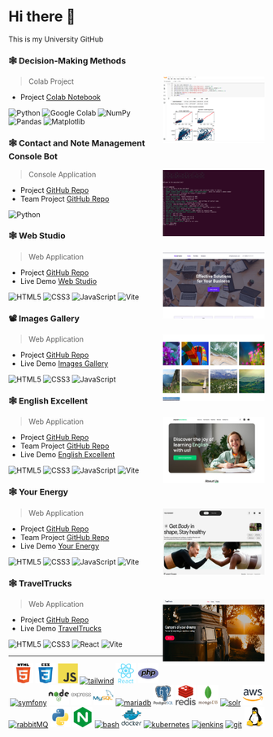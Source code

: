 # Hi there 👋
This is my University GitHub

### &#x1F578; Decision-Making Methods
> Colab Project
> <img src="./math.png" width="200" height="130" align="right"/>

- Project [Colab Notebook](https://colab.research.google.com/drive/1oRjUGFpTDzmBxTzJgad1Iu7TQSMJhouu?usp=sharing)

![Python](https://img.shields.io/badge/python-3670A0)
![Google Colab](https://img.shields.io/badge/Google%20Colab-%23F9A825.svg)
![NumPy](https://img.shields.io/badge/numpy-%23013243.svg)
![Pandas](https://img.shields.io/badge/pandas-%23150458.svg)
![Matplotlib](https://img.shields.io/badge/Matplotlib-%23ffffff.svg)

### &#x1F578; Contact and Note Management Console Bot
> Console Application
> <img src="./contacts-bot.png" width="200" height="130" align="right"/>

- Project [GitHub Repo](https://github.com/PavloRohozhyn/goit-pycore-final)
- Team Project [GitHub Repo](https://github.com/MaksVeter/goit-pycore-final-project)

![Python](https://img.shields.io/badge/python-3670A0)

### &#x1F578; Web Studio
> Web Application
> <a href="https://pavlorohozhyn.github.io/goit-markup-hw-06" target="_blank"><img src="./web-studio.png" width="200" height="130" align="right"/></a>

- Project [GitHub Repo](https://github.com/PavloRohozhyn/goit-markup-hw-06)
- Live Demo [Web Studio](https://pavlorohozhyn.github.io/goit-markup-hw-06/)

![HTML5](https://img.shields.io/badge/html5-%23E34F26.svg)
![CSS3](https://img.shields.io/badge/css3-%231572B6.svg)
![JavaScript](https://img.shields.io/badge/javascript-%23323330.svg)
![Vite](https://img.shields.io/badge/vite-%23646CFF.svg)

### :film_projector: Images Gallery 
> Web Application
> <a href="https://pavlorohozhyn.github.io/goit-js-hw-08/" target="_blank"><img src="./images-gallery.png"  width="200" height="130" align="right"/></a>

- Project [GitHub Repo](https://github.com/PavloRohozhyn/goit-js-hw-08)
- Live Demo [Images Gallery](https://pavlorohozhyn.github.io/goit-js-hw-08/)

![HTML5](https://img.shields.io/badge/html5-%23E34F26.svg)
![CSS3](https://img.shields.io/badge/css3-%231572B6.svg)
![JavaScript](https://img.shields.io/badge/javascript-%23323330.svg)

### &#x1F578; English Excellent
> Web Application
> <a href="https://pavlorohozhyn.github.io/goit-markup-hw-final" target="_blank"><img src="./english-excellent.png" width="200" height="130" align="right"/></a>

- Project [GitHub Repo](https://github.com/PavloRohozhyn/goit-markup-hw-final)
- Team Project [GitHub Repo](https://github.com/krav-yurii/english-excellence-v2)
- Live Demo [English Excellent](https://pavlorohozhyn.github.io/goit-markup-hw-final)

![HTML5](https://img.shields.io/badge/html5-%23E34F26.svg)
![CSS3](https://img.shields.io/badge/css3-%231572B6.svg)
![JavaScript](https://img.shields.io/badge/javascript-%23323330.svg)
![Vite](https://img.shields.io/badge/vite-%23646CFF.svg)

### &#x1F578; Your Energy 
> Web Application
> <a href="https://uanvi.github.io/goit-adv-js-final-project-team-5/" target="_blank"><img src="./your-energy.png" width="200" height="130" align="right"/></a>

- Project [GitHub Repo](https://github.com/PavloRohozhyn/goit-markup-hw-final)
- Team Project [GitHub Repo](https://github.com/uanvi/goit-adv-js-final-project-team-5)
- Live Demo [Your Energy](https://uanvi.github.io/goit-adv-js-final-project-team-5/)

![HTML5](https://img.shields.io/badge/html5-%23E34F26.svg)
![CSS3](https://img.shields.io/badge/css3-%231572B6.svg)
![JavaScript](https://img.shields.io/badge/javascript-%23323330.svg)
![Vite](https://img.shields.io/badge/vite-%23646CFF.svg)


### &#x1F578; TravelTrucks
> Web Application
> <a href="https://travel-trucks-three-wheat.vercel.app" target="_blank"><img src="./travel-tracks.png" width="200" height="130" align="right"/></a>

- Project [GitHub Repo](https://github.com/PavloRohozhyn/TravelTrucks)
- Live Demo [TravelTrucks](https://travel-trucks-three-wheat.vercel.app)

![HTML5](https://img.shields.io/badge/html5-%23E34F26.svg)
![CSS3](https://img.shields.io/badge/css3-%231572B6.svg)
![React](https://img.shields.io/badge/react-%2320232a.svg)
![Vite](https://img.shields.io/badge/vite-%23646CFF.svg)

___
<div align="center">
<a href="https://www.w3.org/html/" target="_blank" rel="noreferrer"><img src="https://raw.githubusercontent.com/devicons/devicon/master/icons/html5/html5-original-wordmark.svg" alt="html5" width="40" height="40"/></a>  <a href="https://www.w3schools.com/css/" target="_blank" rel="noreferrer"><img src="https://raw.githubusercontent.com/devicons/devicon/master/icons/css3/css3-original-wordmark.svg" alt="css3" width="40" height="40"/></a>  <a href="https://developer.mozilla.org/en-US/docs/Web/JavaScript" target="_blank" rel="noreferrer"><img src="https://raw.githubusercontent.com/devicons/devicon/master/icons/javascript/javascript-original.svg" alt="javascript" width="40" height="40"/></a>  <a href="https://tailwindcss.com/" target="_blank" rel="noreferrer"><img src="https://www.vectorlogo.zone/logos/tailwindcss/tailwindcss-icon.svg" alt="tailwind" width="40" height="40"/></a>  <a href="https://reactjs.org/" target="_blank" rel="noreferrer"><img src="https://raw.githubusercontent.com/devicons/devicon/master/icons/react/react-original-wordmark.svg" alt="react" width="40" height="40"/></a>  <a href="https://www.php.net" target="_blank" rel="noreferrer"><img src="https://raw.githubusercontent.com/devicons/devicon/master/icons/php/php-original.svg" alt="php" width="40" height="40"/></a>  <a href="https://symfony.com" target="_blank" rel="noreferrer"><img src="https://symfony.com/logos/symfony_black_03.svg" alt="symfony" width="40" height="40"/></a>  <a href="https://nodejs.org" target="_blank" rel="noreferrer"><img src="https://raw.githubusercontent.com/devicons/devicon/master/icons/nodejs/nodejs-original-wordmark.svg" alt="nodejs" width="40" height="40"/></a>  <a href="https://expressjs.com" target="_blank" rel="noreferrer"><img src="https://raw.githubusercontent.com/devicons/devicon/master/icons/express/express-original-wordmark.svg" alt="express" width="40" height="40"/></a> <a href="https://www.mysql.com/" target="_blank" rel="noreferrer"><img src="https://raw.githubusercontent.com/devicons/devicon/master/icons/mysql/mysql-original-wordmark.svg" alt="mysql" width="40" height="40"/></a>  <a href="https://mariadb.org/" target="_blank" rel="noreferrer"><img src="https://www.vectorlogo.zone/logos/mariadb/mariadb-icon.svg" alt="mariadb" width="40" height="40"/></a>  <a href="https://www.postgresql.org" target="_blank" rel="noreferrer"><img src="https://raw.githubusercontent.com/devicons/devicon/master/icons/postgresql/postgresql-original-wordmark.svg" alt="postgresql" width="40" height="40"/></a>  <a href="https://redis.io" target="_blank" rel="noreferrer"><img src="https://raw.githubusercontent.com/devicons/devicon/master/icons/redis/redis-original-wordmark.svg" alt="redis" width="40" height="40"/></a>  <a href="https://www.mongodb.com/" target="_blank" rel="noreferrer"><img src="https://raw.githubusercontent.com/devicons/devicon/master/icons/mongodb/mongodb-original-wordmark.svg" alt="mongodb" width="40" height="40"/></a>  <a href="https://lucene.apache.org/solr/" target="_blank" rel="noreferrer"><img src="https://www.vectorlogo.zone/logos/apache_solr/apache_solr-icon.svg" alt="solr" width="40" height="40"/></a>  <a href="https://aws.amazon.com" target="_blank" rel="noreferrer"><img src="https://raw.githubusercontent.com/devicons/devicon/master/icons/amazonwebservices/amazonwebservices-original-wordmark.svg" alt="aws" width="40" height="40"/></a>  <a href="https://www.rabbitmq.com" target="_blank" rel="noreferrer"><img src="https://www.vectorlogo.zone/logos/rabbitmq/rabbitmq-icon.svg" alt="rabbitMQ" width="40" height="40"/></a>  <a href="https://www.python.org" target="_blank" rel="noreferrer"><img src="https://raw.githubusercontent.com/devicons/devicon/master/icons/python/python-original.svg" alt="python" width="40" height="40"/></a>  <a href="https://www.nginx.com" target="_blank" rel="noreferrer"><img src="https://raw.githubusercontent.com/devicons/devicon/master/icons/nginx/nginx-original.svg" alt="nginx" width="40" height="40"/></a>  <a href="https://www.gnu.org/software/bash/" target="_blank" rel="noreferrer"><img src="https://www.vectorlogo.zone/logos/gnu_bash/gnu_bash-icon.svg" alt="bash" width="40" height="40"/></a>  <a href="https://www.docker.com/" target="_blank" rel="noreferrer"><img src="https://raw.githubusercontent.com/devicons/devicon/master/icons/docker/docker-original-wordmark.svg" alt="docker" width="40" height="40"/></a>  <a href="https://kubernetes.io" target="_blank" rel="noreferrer"><img src="https://www.vectorlogo.zone/logos/kubernetes/kubernetes-icon.svg" alt="kubernetes" width="40" height="40"/></a>  <a href="https://www.jenkins.io" target="_blank" rel="noreferrer"><img src="https://www.vectorlogo.zone/logos/jenkins/jenkins-icon.svg" alt="jenkins" width="40" height="40"/></a> <!-- Else --> <a href="https://git-scm.com/" target="_blank" rel="noreferrer"><img src="https://www.vectorlogo.zone/logos/git-scm/git-scm-icon.svg" alt="git" width="40" height="40"/></a>  <a href="https://www.linux.org/" target="_blank" rel="noreferrer"><img src="https://raw.githubusercontent.com/devicons/devicon/master/icons/linux/linux-original.svg" alt="linux" width="40" height="40"/></a>
</div>
